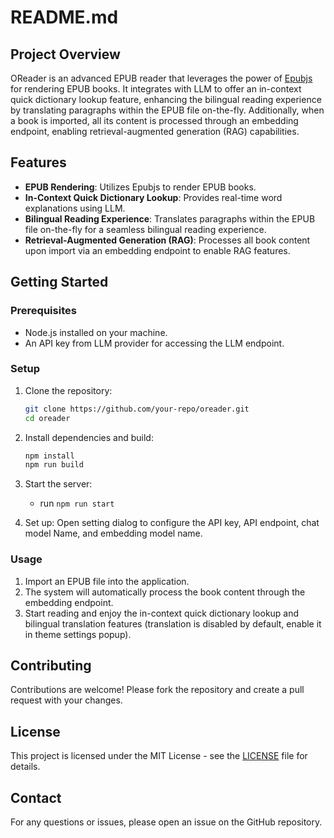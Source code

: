 # README.md

## Project Overview
OReader is an advanced EPUB reader that leverages the power of [Epubjs](https://github.com/futurepress/epub.js/) for rendering EPUB books. It integrates with LLM to offer an in-context quick dictionary lookup feature, enhancing the bilingual reading experience by translating paragraphs within the EPUB file on-the-fly. Additionally, when a book is imported, all its content is processed through an embedding endpoint, enabling retrieval-augmented generation (RAG) capabilities.

## Features
- **EPUB Rendering**: Utilizes Epubjs to render EPUB books.
- **In-Context Quick Dictionary Lookup**: Provides real-time word explanations using LLM.
- **Bilingual Reading Experience**: Translates paragraphs within the EPUB file on-the-fly for a seamless bilingual reading experience.
- **Retrieval-Augmented Generation (RAG)**: Processes all book content upon import via an embedding endpoint to enable RAG features.

## Getting Started
### Prerequisites
- Node.js installed on your machine.
- An API key from LLM provider for accessing the LLM endpoint.

### Setup
1. Clone the repository:
   ```bash
   git clone https://github.com/your-repo/oreader.git
   cd oreader
   ```

2. Install dependencies and build:
   ```bash
   npm install
   npm run build
   ```

3. Start the server:
   * run `npm run start`

4. Set up:
    Open setting dialog to configure the API key, API endpoint, chat model Name, and embedding model name.

### Usage
1. Import an EPUB file into the application.
2. The system will automatically process the book content through the embedding endpoint.
3. Start reading and enjoy the in-context quick dictionary lookup and bilingual translation features (translation is disabled by default, enable it in theme settings popup).

## Contributing
Contributions are welcome! Please fork the repository and create a pull request with your changes.

## License
This project is licensed under the MIT License - see the [LICENSE](LICENSE) file for details.

## Contact
For any questions or issues, please open an issue on the GitHub repository.